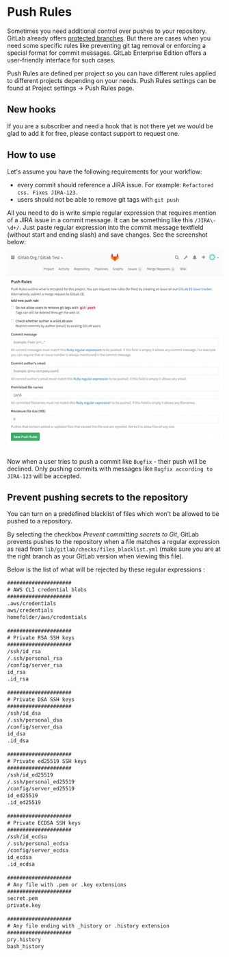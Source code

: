 # Push Rules

Sometimes you need additional control over pushes to your repository.
GitLab already offers [protected branches](https://docs.gitlab.com/ee/user/project/protected_branches.html).
But there are cases when you need some specific rules like preventing git tag removal or enforcing a special format for commit messages.
GitLab Enterprise Edition offers a user-friendly interface for such cases.

Push Rules are defined per project so you can have different rules applied to different projects depending on your needs.
Push Rules settings can be found at Project settings -> Push Rules page.

## New hooks

If you are a subscriber and need a hook that is not there yet we would be glad to add it for free, please contact support to request one.

## How to use

Let's assume you have the following requirements for your workflow:

* every commit should reference a JIRA issue. For example: `Refactored css. Fixes JIRA-123.`
* users should not be able to remove git tags with `git push`

All you need to do is write simple regular expression that requires mention of a JIRA issue in a commit message.
It can be something like this `/JIRA\-\d+/`.
Just paste regular expression into the commit message textfield (without start and ending slash) and save changes.
See the screenshot below:

![screenshot](push_rules.png)

Now when a user tries to push a commit like `Bugfix` - their push will be declined.
Only pushing commits with messages like `Bugfix according to JIRA-123` will be accepted.


## Prevent pushing secrets to the repository

You can turn on a predefined blacklist of files which won't be allowed to be pushed to a repository.

By selecting the checkbox *Prevent committing secrets to Git*, GitLab prevents pushes to the repository when a file matches a regular expression as read from `lib/gitlab/checks/files_blacklist.yml` (make sure you are at the right branch as your GitLab version when viewing this file).

Below is the list of what will be rejected by these regular expressions :

```shell
#####################
# AWS CLI credential blobs
#####################
.aws/credentials
aws/credentials
homefolder/aws/credentials

#####################
# Private RSA SSH keys
#####################
/ssh/id_rsa
/.ssh/personal_rsa
/config/server_rsa
id_rsa
.id_rsa

#####################
# Private DSA SSH keys
#####################
/ssh/id_dsa
/.ssh/personal_dsa
/config/server_dsa
id_dsa
.id_dsa

#####################
# Private ed25519 SSH keys
#####################
/ssh/id_ed25519
/.ssh/personal_ed25519
/config/server_ed25519
id_ed25519
.id_ed25519

#####################
# Private ECDSA SSH keys
#####################
/ssh/id_ecdsa
/.ssh/personal_ecdsa
/config/server_ecdsa
id_ecdsa
.id_ecdsa

#####################
# Any file with .pem or .key extensions
#####################
secret.pem
private.key

#####################
# Any file ending with _history or .history extension
#####################
pry.history
bash_history

```
